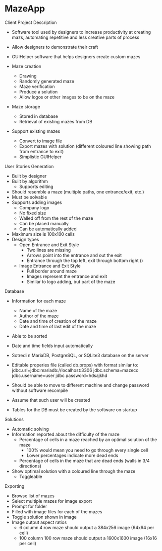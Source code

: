 # MazeApp

Client Project Description
- Software tool used by designers to increase productivity at creating mazs, automating repetitive and less creative parts of process
- Allow designers to demonstrate their craft
- GUIHelper software that helps designers create custom mazes

- Maze creation
    - Drawing
    - Randomly generated maze
    - Maze verification
    - Produce a solution
    - Allow logos or other images to be on the maze
- Maze storage
    - Stored in database
    - Retrieval of existing mazes from DB
- Support existing mazes
    - Convert to image file
    - Export mazes with solution (different coloured line showing path from entrance to exit)
    - Simplistic GUIHelper

User Stories
Generation
- Built by designer
- Built by algorithm
    - Supports editing
- Should resemble a maze (multiple paths, one entrance/exit, etc.)
- Must be solvable
- Supports adding images
    - Company logo
    - No fixed size
    - Walled off from the rest of the maze
    - Can be placed manually
    - Can be automatically added
- Maximum size is 100x100 cells
- Design types
    - Open Entrance and Exit Style
        - Two lines are missing
        - Arrows point into the entrance and out the exit
        - Entrance through the top left, exit through bottom right ()
    - Image Entrance and Exit Style
        - Full border around maze
        - Images represent the entrance and exit
        - Similar to logo adding, but part of the maze

Database
- Information for each maze
    - Name of the maze
    - Author of the maze
    - Date and time of creation of the maze
    - Date and time of last edit of the maze
- Able to be sorted
- Date and time fields input automatically
- Sotredi n MariaDB, PostgreSQL, or SQLite3 database on the server
- Editable properies file (called db.props) with format similar to:
jdbc.url=jdbc:mariadb://localhost:3306
jdbc.schema=mazeco
jdbc.username=user
jdbc.password=hdsajkhd

- Should be able to move to different machine and change password without software recompile
- Assume that such user will be created
- Tables for the DB must be created by the software on startup

Solutions
- Automatic solving
- Information reported about the difficulty of the maze
    - Percentage of cells in a maze reached by an optimal solution of the maze
        - 100% would mean you need to go through every single cell
        - Lower percentages indicate more dead ends
    - Percentage of cells in the maze that are dead ends (walls in 3/4 directions)
- Show optimal solution with a coloured line through the maze
    - Toggleable

Exporting
- Browse list of mazes
- Select multiple mazes for image export
- Prompt for folder
- Filled with image files for each of the mazes
- Toggle solution shown in image
- Image output aspect ratios
    - 6 column 4 row maze should output a 384x256 image (64x64 per cell)
    - 100 column 100 row maze should output a 1600x1600 image (16x16 per cell)
